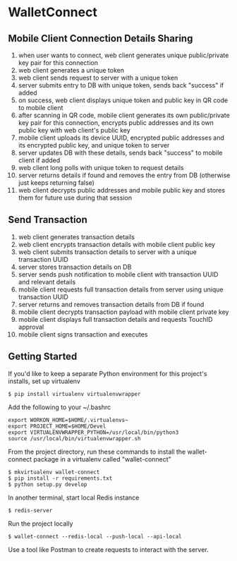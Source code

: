 # WalletConnect

## Mobile Client Connection Details Sharing
1. when user wants to connect, web client generates unique public/private key pair for this connection
2. web client generates a unique token
3. web client sends request to server with a unique token
4. server submits entry to DB with unique token, sends back "success" if added
5. on success, web client displays unique token and public key in QR code to mobile client
6. after scanning in QR code, mobile client generates its own public/private key pair for this connection, encrypts public addresses and its own public key with web client's public key
7. mobile client uploads its device UUID, encrypted public addresses and its encrypted public key, and unique token to server
8. server updates DB with these details, sends back "success" to mobile client if added
9. web client long polls with unique token to request details
10. server returns details if found and removes the entry from DB (otherwise just keeps returning false)
11. web client decrypts public addresses and mobile public key and stores them for future use during that session

## Send Transaction
1. web client generates transaction details
2. web client encrypts transaction details with mobile client public key
3. web client submits transaction details to server with a unique transaction UUID
4. server stores transaction details on DB
5. server sends push notification to mobile client with transaction UUID and relevant details
6. mobile client requests full transaction details from server using unique transaction UUID
7. server returns and removes transaction details from DB if found
8. mobile client decrypts transaction payload with mobile client private key
9. mobile client displays full transaction details and requests TouchID approval
10. mobile client signs transaction and executes

## Getting Started
If you'd like to keep a separate Python environment for this project's installs, set up virtualenv
~~~~
$ pip install virtualenv virtualenvwrapper
~~~~

Add the following to your ~/.bashrc
~~~
export WORKON_HOME=$HOME/.virtualenvs~
export PROJECT_HOME=$HOME/Devel
export VIRTUALENVWRAPPER_PYTHON=/usr/local/bin/python3
source /usr/local/bin/virtualenvwrapper.sh
~~~~

From the project directory, run these commands to install the wallet-connect package in a virtualenv called "wallet-connect"
~~~~
$ mkvirtualenv wallet-connect
$ pip install -r requirements.txt
$ python setup.py develop
~~~~

In another terminal, start local Redis instance
~~~~
$ redis-server
~~~~

Run the project locally
~~~~
$ wallet-connect --redis-local --push-local --api-local
~~~~

Use a tool like Postman to create requests to interact with the server.
